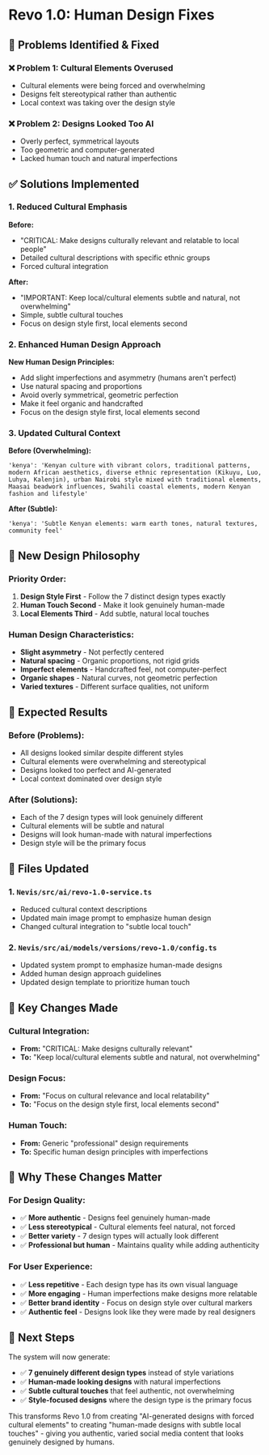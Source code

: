 # Revo 1.0: Human Design Fixes

## 🎯 **Problems Identified & Fixed**

### **❌ Problem 1: Cultural Elements Overused**
- Cultural elements were being forced and overwhelming
- Designs felt stereotypical rather than authentic
- Local context was taking over the design style

### **❌ Problem 2: Designs Looked Too AI**
- Overly perfect, symmetrical layouts
- Too geometric and computer-generated
- Lacked human touch and natural imperfections

## ✅ **Solutions Implemented**

### **1. Reduced Cultural Emphasis**
**Before:**
- "CRITICAL: Make designs culturally relevant and relatable to local people"
- Detailed cultural descriptions with specific ethnic groups
- Forced cultural integration

**After:**
- "IMPORTANT: Keep local/cultural elements subtle and natural, not overwhelming"
- Simple, subtle cultural touches
- Focus on design style first, local elements second

### **2. Enhanced Human Design Approach**
**New Human Design Principles:**
- Add slight imperfections and asymmetry (humans aren't perfect)
- Use natural spacing and proportions
- Avoid overly symmetrical, geometric perfection
- Make it feel organic and handcrafted
- Focus on the design style first, local elements second

### **3. Updated Cultural Context**
**Before (Overwhelming):**
```
'kenya': 'Kenyan culture with vibrant colors, traditional patterns, modern African aesthetics, diverse ethnic representation (Kikuyu, Luo, Luhya, Kalenjin), urban Nairobi style mixed with traditional elements, Maasai beadwork influences, Swahili coastal elements, modern Kenyan fashion and lifestyle'
```

**After (Subtle):**
```
'kenya': 'Subtle Kenyan elements: warm earth tones, natural textures, community feel'
```

## 🎨 **New Design Philosophy**

### **Priority Order:**
1. **Design Style First** - Follow the 7 distinct design types exactly
2. **Human Touch Second** - Make it look genuinely human-made
3. **Local Elements Third** - Add subtle, natural local touches

### **Human Design Characteristics:**
- **Slight asymmetry** - Not perfectly centered
- **Natural spacing** - Organic proportions, not rigid grids
- **Imperfect elements** - Handcrafted feel, not computer-perfect
- **Organic shapes** - Natural curves, not geometric perfection
- **Varied textures** - Different surface qualities, not uniform

## 🚀 **Expected Results**

### **Before (Problems):**
- All designs looked similar despite different styles
- Cultural elements were overwhelming and stereotypical
- Designs looked too perfect and AI-generated
- Local context dominated over design style

### **After (Solutions):**
- Each of the 7 design types will look genuinely different
- Cultural elements will be subtle and natural
- Designs will look human-made with natural imperfections
- Design style will be the primary focus

## 📝 **Files Updated**

### **1. `Nevis/src/ai/revo-1.0-service.ts`**
- Reduced cultural context descriptions
- Updated main image prompt to emphasize human design
- Changed cultural integration to "subtle local touch"

### **2. `Nevis/src/ai/models/versions/revo-1.0/config.ts`**
- Updated system prompt to emphasize human-made designs
- Added human design approach guidelines
- Updated design template to prioritize human touch

## 🎯 **Key Changes Made**

### **Cultural Integration:**
- **From:** "CRITICAL: Make designs culturally relevant"
- **To:** "Keep local/cultural elements subtle and natural, not overwhelming"

### **Design Focus:**
- **From:** "Focus on cultural relevance and local relatability"
- **To:** "Focus on the design style first, local elements second"

### **Human Touch:**
- **From:** Generic "professional" design requirements
- **To:** Specific human design principles with imperfections

## 🌟 **Why These Changes Matter**

### **For Design Quality:**
- ✅ **More authentic** - Designs feel genuinely human-made
- ✅ **Less stereotypical** - Cultural elements feel natural, not forced
- ✅ **Better variety** - 7 design types will actually look different
- ✅ **Professional but human** - Maintains quality while adding authenticity

### **For User Experience:**
- ✅ **Less repetitive** - Each design type has its own visual language
- ✅ **More engaging** - Human imperfections make designs more relatable
- ✅ **Better brand identity** - Focus on design style over cultural markers
- ✅ **Authentic feel** - Designs look like they were made by real designers

## 🎨 **Next Steps**

The system will now generate:
- ✅ **7 genuinely different design types** instead of style variations
- ✅ **Human-made looking designs** with natural imperfections
- ✅ **Subtle cultural touches** that feel authentic, not overwhelming
- ✅ **Style-focused designs** where the design type is the primary focus

This transforms Revo 1.0 from creating "AI-generated designs with forced cultural elements" to creating "human-made designs with subtle local touches" - giving you authentic, varied social media content that looks genuinely designed by humans.

